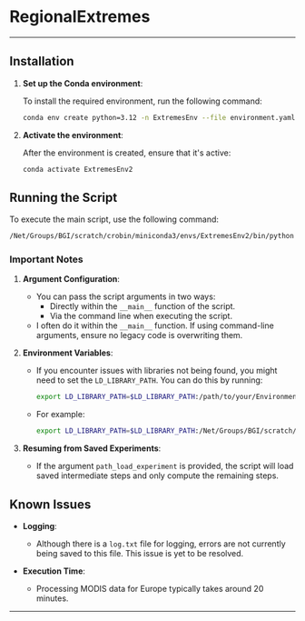 
# RegionalExtremes
---
## Installation

1. **Set up the Conda environment**:

   To install the required environment, run the following command:

   ```bash
   conda env create python=3.12 -n ExtremesEnv --file environment.yaml
   ```

2. **Activate the environment**:

   After the environment is created, ensure that it's active:

   ```bash
   conda activate ExtremesEnv2
   ```

## Running the Script

To execute the main script, use the following command:

```bash
/Net/Groups/BGI/scratch/crobin/miniconda3/envs/ExtremesEnv2/bin/python /Net/Groups/BGI/scratch/crobin/PythonProjects/ExtremesProject/RegionalExtremesPackage/regional_extremes.py
```

### Important Notes

1. **Argument Configuration**:
   - You can pass the script arguments in two ways:
     - Directly within the `__main__` function of the script.
     - Via the command line when executing the script.
   - I often do it within the `__main__` function. If using command-line arguments, ensure no legacy code is overwriting them.

2. **Environment Variables**:
   - If you encounter issues with libraries not being found, you might need to set the `LD_LIBRARY_PATH`. You can do this by running:
   
     ```bash
     export LD_LIBRARY_PATH=$LD_LIBRARY_PATH:/path/to/your/Environment/lib
     ```

   - For example:

     ```bash
     export LD_LIBRARY_PATH=$LD_LIBRARY_PATH:/Net/Groups/BGI/scratch/crobin/miniconda3/envs/ExtremesEnv2/lib
     ```

3. **Resuming from Saved Experiments**:
   - If the argument `path_load_experiment` is provided, the script will load saved intermediate steps and only compute the remaining steps.

## Known Issues

- **Logging**: 
   - Although there is a `log.txt` file for logging, errors are not currently being saved to this file. This issue is yet to be resolved.
  
- **Execution Time**:
   - Processing MODIS data for Europe typically takes around 20 minutes.

---


